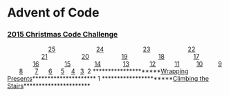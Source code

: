 # Advent of Code

### [2015 Christmas Code Challenge](https://adventofcode.com/2015)

&nbsp;&nbsp;&nbsp;&nbsp;&nbsp;&nbsp;&nbsp;&nbsp;&nbsp;&nbsp;&nbsp;&nbsp;&nbsp;&nbsp;&nbsp;&nbsp;&nbsp;&nbsp;&nbsp;&nbsp;&nbsp;&nbsp;&nbsp;&nbsp;[25](https://adventofcode.com/2015/day/25)
&nbsp;&nbsp;&nbsp;&nbsp;&nbsp;&nbsp;&nbsp;&nbsp;&nbsp;&nbsp;&nbsp;&nbsp;&nbsp;&nbsp;&nbsp;&nbsp;&nbsp;&nbsp;&nbsp;&nbsp;&nbsp;&nbsp;&nbsp;[24](https://adventofcode.com/2015/day/24)
&nbsp;&nbsp;&nbsp;&nbsp;&nbsp;&nbsp;&nbsp;&nbsp;&nbsp;&nbsp;&nbsp;&nbsp;&nbsp;&nbsp;&nbsp;&nbsp;&nbsp;&nbsp;&nbsp;&nbsp;&nbsp;&nbsp;[23](https://adventofcode.com/2015/day/23)
&nbsp;&nbsp;&nbsp;&nbsp;&nbsp;&nbsp;&nbsp;&nbsp;&nbsp;&nbsp;&nbsp;&nbsp;&nbsp;&nbsp;&nbsp;&nbsp;&nbsp;&nbsp;&nbsp;&nbsp;&nbsp;[22](https://adventofcode.com/2015/day/22)
&nbsp;&nbsp;&nbsp;&nbsp;&nbsp;&nbsp;&nbsp;&nbsp;&nbsp;&nbsp;&nbsp;&nbsp;&nbsp;&nbsp;&nbsp;&nbsp;&nbsp;&nbsp;&nbsp;&nbsp;[21](https://adventofcode.com/2015/day/21)
&nbsp;&nbsp;&nbsp;&nbsp;&nbsp;&nbsp;&nbsp;&nbsp;&nbsp;&nbsp;&nbsp;&nbsp;&nbsp;&nbsp;&nbsp;&nbsp;&nbsp;&nbsp;&nbsp;[20](https://adventofcode.com/2015/day/20)
&nbsp;&nbsp;&nbsp;&nbsp;&nbsp;&nbsp;&nbsp;&nbsp;&nbsp;&nbsp;&nbsp;&nbsp;&nbsp;&nbsp;&nbsp;&nbsp;&nbsp;&nbsp;[19](https://adventofcode.com/2015/day/19)
&nbsp;&nbsp;&nbsp;&nbsp;&nbsp;&nbsp;&nbsp;&nbsp;&nbsp;&nbsp;&nbsp;&nbsp;&nbsp;&nbsp;&nbsp;&nbsp;&nbsp;[18](https://adventofcode.com/2015/day/18)
&nbsp;&nbsp;&nbsp;&nbsp;&nbsp;&nbsp;&nbsp;&nbsp;&nbsp;&nbsp;&nbsp;&nbsp;&nbsp;&nbsp;&nbsp;&nbsp;[17](https://adventofcode.com/2015/day/17)
&nbsp;&nbsp;&nbsp;&nbsp;&nbsp;&nbsp;&nbsp;&nbsp;&nbsp;&nbsp;&nbsp;&nbsp;&nbsp;&nbsp;&nbsp;[16](https://adventofcode.com/2015/day/16)
&nbsp;&nbsp;&nbsp;&nbsp;&nbsp;&nbsp;&nbsp;&nbsp;&nbsp;&nbsp;&nbsp;&nbsp;&nbsp;&nbsp;[15](https://adventofcode.com/2015/day/15)
&nbsp;&nbsp;&nbsp;&nbsp;&nbsp;&nbsp;&nbsp;&nbsp;&nbsp;&nbsp;&nbsp;&nbsp;&nbsp;[14](https://adventofcode.com/2015/day/14)
&nbsp;&nbsp;&nbsp;&nbsp;&nbsp;&nbsp;&nbsp;&nbsp;&nbsp;&nbsp;&nbsp;&nbsp;[13](https://adventofcode.com/2015/day/13)
&nbsp;&nbsp;&nbsp;&nbsp;&nbsp;&nbsp;&nbsp;&nbsp;&nbsp;&nbsp;&nbsp;[12](https://adventofcode.com/2015/day/12)
&nbsp;&nbsp;&nbsp;&nbsp;&nbsp;&nbsp;&nbsp;&nbsp;&nbsp;&nbsp;[11](https://adventofcode.com/2015/day/11)
&nbsp;&nbsp;&nbsp;&nbsp;&nbsp;&nbsp;&nbsp;&nbsp;&nbsp;[10](https://adventofcode.com/2015/day/10)
&nbsp;&nbsp;&nbsp;&nbsp;&nbsp;&nbsp;&nbsp;&nbsp;[9](https://adventofcode.com/2015/day/9)
&nbsp;&nbsp;&nbsp;&nbsp;&nbsp;&nbsp;&nbsp;[8](https://adventofcode.com/2015/day/8)
&nbsp;&nbsp;&nbsp;&nbsp;&nbsp;&nbsp;[7](https://adventofcode.com/2015/day/7)
&nbsp;&nbsp;&nbsp;&nbsp;&nbsp;[6](https://adventofcode.com/2015/day/6)
&nbsp;&nbsp;&nbsp;&nbsp;[5](https://adventofcode.com/2015/day/5)
&nbsp;&nbsp;&nbsp;[4](https://adventofcode.com/2015/day/4)
&nbsp;&nbsp;[3](https://adventofcode.com/2015/day/3)
&nbsp;2 \*\*\*\*\*\*\*\*\*\*\*\*\*\*\*\*\*\*\*\*\*[Wrapping Presents](https://adventofcode.com/2015/day/2)\*\*\*\*\*\*\*\*\*\*\*\*\*\*\*\*\*\*\*\*\*
1 \*\*\*\*\*\*\*\*\*\*\*\*\*\*\*\*\*\*\*\*\*\*[Climbing the Stairs](https://adventofcode.com/2015/day/1)\*\*\*\*\*\*\*\*\*\*\*\*\*\*\*\*\*\*\*\*\*\*